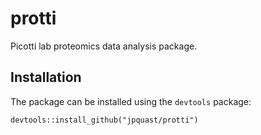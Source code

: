 # protti
Picotti lab proteomics data analysis package.

## Installation
The package can be installed using the `devtools` package: 
```{r eval = FALSE}
devtools::install_github("jpquast/protti")
```
